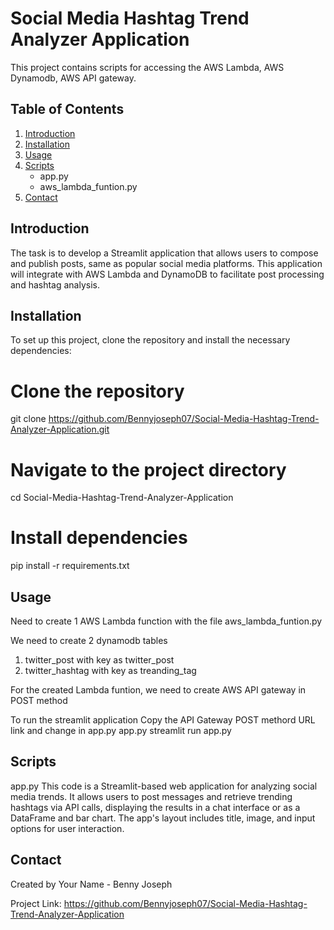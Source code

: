 # Social Media Hashtag Trend Analyzer Application

This project contains scripts for accessing the AWS Lambda, AWS Dynamodb, AWS API gateway.
## Table of Contents

1. [Introduction](#introduction)
2. [Installation](#installation)
3. [Usage](#usage)
4. [Scripts](#scripts)
   - app.py
   - aws_lambda_funtion.py
5. [Contact](#contact)

## Introduction

The task is to develop a Streamlit application that allows users to compose and publish posts, same as popular social media platforms. 
This application will integrate with AWS Lambda and DynamoDB to facilitate post processing and hashtag analysis.


## Installation

To set up this project, clone the repository and install the necessary dependencies:

# Clone the repository
git clone https://github.com/Bennyjoseph07/Social-Media-Hashtag-Trend-Analyzer-Application.git

# Navigate to the project directory
cd Social-Media-Hashtag-Trend-Analyzer-Application

# Install dependencies
pip install -r requirements.txt

## Usage

Need to create 1 AWS Lambda function with the file 
aws_lambda_funtion.py

We need to create 2 dynamodb tables 
1. twitter_post with key as twitter_post
2. twitter_hashtag with key as treanding_tag

For the created Lambda funtion, we need to create AWS API gateway in POST method

To run the streamlit application 
Copy the API Gateway POST methord URL link and change in app.py
app.py
streamlit run app.py

## Scripts
app.py
This code is a Streamlit-based web application for analyzing social media trends. 
It allows users to post messages and retrieve trending hashtags via API calls, displaying the results in a chat interface or as a DataFrame and bar chart. 
The app's layout includes title, image, and input options for user interaction.


## Contact
Created by Your Name - Benny Joseph

Project Link: https://github.com/Bennyjoseph07/Social-Media-Hashtag-Trend-Analyzer-Application

